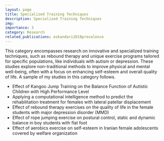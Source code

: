 ```yaml
---
layout: page
title: Specialized Training Techniques
description: Specialized Training Techniques
img:
importance: 3
category: Research
related_publications: eskandari2018prevalence
---
```


This category encompasses research on innovative and specialized training techniques, such as rebound therapy and unique exercise programs tailored for specific populations, like individuals with autism or depression. These studies explore non-traditional methods to improve physical and mental well-being, often with a focus on enhancing self-esteem and overall quality of life. A sample of my studies in this category follows.

-	Effect of Kangoo Jump Training on the Balance Function of Autistic Children with High Performance Level
-	Applying a computational intelligence method to predict the rehabilitation treatment for females with lateral patellar displacement
-	Effect of rebound therapy exercises on the quality of life in the female students with major depression disorder (MMD)
-	Effect of rope jumping exercise on postural control, static and dynamic balance in boy students with flat foot
-	Effect of aerobics exercise on self-esteem in Iranian female adolescents covered by welfare organization

